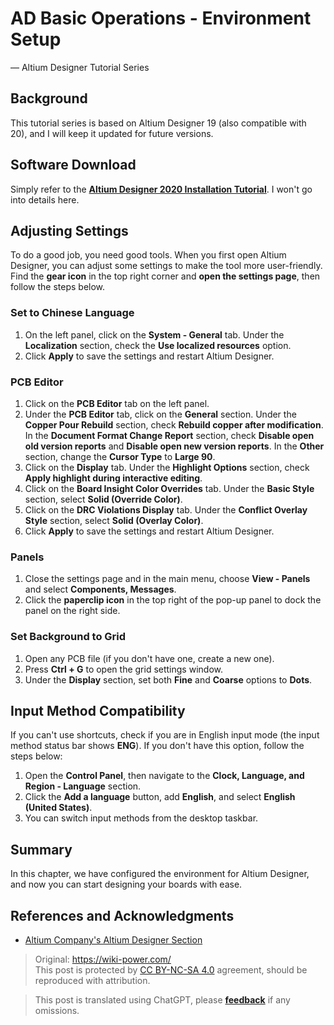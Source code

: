 # AD Basic Operations - Environment Setup

— Altium Designer Tutorial Series

## Background

This tutorial series is based on Altium Designer 19 (also compatible with 20), and I will keep it updated for future versions.

## Software Download

Simply refer to the [**Altium Designer 2020 Installation Tutorial**](https://mp.weixin.qq.com/s?__biz=MzIwMjE1MjMyMw==&mid=502718968&idx=1&sn=4c37dc403171ffad01fca95b5a537b2e&chksm=0ee141143996c8021799bb5bf5407b7b56c2d7fa5dc484bda61893efd74a06a1f6be63a7a35e&scene=20&xtrack=1&key=088e5814bbd70a9bf7fb42111d02cbb81bb55981baea77169d867e2871add46f26dccde79326a96e819591677be92412fc05ff2af437922652dfe7ae1b94dc8172f36186ba0b2b460004027131ceae2c&ascene=1&uin=MTk5MDUwOTA0Mg%3D%3D&devicetype=Windows+10+x64&version=62090523&lang=zh_CN&exportkey=AyOYwgP948kprM0EiAGMcyk%3D&pass_ticket=6jBDTE0Qqg%2BrAl1wrTIo2UeJLmUrtbfUKPpgRGdeqhwXUk8QVkc%2Fyekd3BvlvVsB). I won't go into details here.

## Adjusting Settings

To do a good job, you need good tools. When you first open Altium Designer, you can adjust some settings to make the tool more user-friendly. Find the **gear icon** in the top right corner and **open the settings page**, then follow the steps below.

### Set to Chinese Language

1. On the left panel, click on the **System - General** tab. Under the **Localization** section, check the **Use localized resources** option.
2. Click **Apply** to save the settings and restart Altium Designer.

### PCB Editor

1. Click on the **PCB Editor** tab on the left panel.
2. Under the **PCB Editor** tab, click on the **General** section. Under the **Copper Pour Rebuild** section, check **Rebuild copper after modification**. In the **Document Format Change Report** section, check **Disable open old version reports** and **Disable open new version reports**. In the **Other** section, change the **Cursor Type** to **Large 90**.
3. Click on the **Display** tab. Under the **Highlight Options** section, check **Apply highlight during interactive editing**.
4. Click on the **Board Insight Color Overrides** tab. Under the **Basic Style** section, select **Solid (Override Color)**.
5. Click on the **DRC Violations Display** tab. Under the **Conflict Overlay Style** section, select **Solid (Overlay Color)**.
6. Click **Apply** to save the settings and restart Altium Designer.

### Panels

1. Close the settings page and in the main menu, choose **View - Panels** and select **Components, Messages**.
2. Click the **paperclip icon** in the top right of the pop-up panel to dock the panel on the right side.

### Set Background to Grid

1. Open any PCB file (if you don't have one, create a new one).
2. Press **Ctrl + G** to open the grid settings window.
3. Under the **Display** section, set both **Fine** and **Coarse** options to **Dots**.

## Input Method Compatibility

If you can't use shortcuts, check if you are in English input mode (the input method status bar shows **ENG**). If you don't have this option, follow the steps below:

1. Open the **Control Panel**, then navigate to the **Clock, Language, and Region - Language** section.
2. Click the **Add a language** button, add **English**, and select **English (United States)**.
3. You can switch input methods from the desktop taskbar.

## Summary

In this chapter, we have configured the environment for Altium Designer, and now you can start designing your boards with ease.

## References and Acknowledgments

- [Altium Company's Altium Designer Section](https://seujxh.wordpress.com/2018/09/30/altium%e5%85%ac%e5%8f%b8altium-designer%e4%b8%93%e6%a0%8f/)

> Original: <https://wiki-power.com/>  
> This post is protected by [CC BY-NC-SA 4.0](https://creativecommons.org/licenses/by/4.0/deed.en) agreement, should be reproduced with attribution.

> This post is translated using ChatGPT, please [**feedback**](https://github.com/linyuxuanlin/Wiki_MkDocs/issues/new) if any omissions.